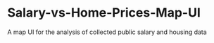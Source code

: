 # Salary-vs-Home-Prices-Map-UI
A map UI for the analysis of collected public salary and housing data
